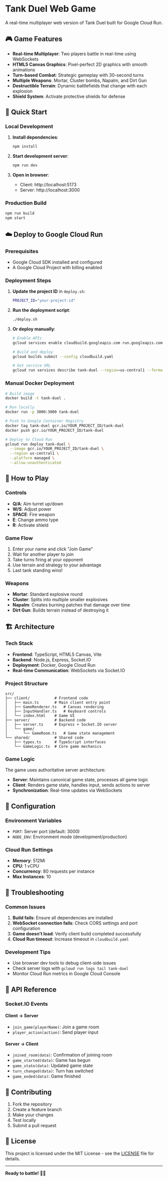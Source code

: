 # Tank Duel Web Game

A real-time multiplayer web version of Tank Duel built for Google Cloud Run.

## 🎮 Game Features

- **Real-time Multiplayer**: Two players battle in real-time using WebSockets
- **HTML5 Canvas Graphics**: Pixel-perfect 2D graphics with smooth animations
- **Turn-based Combat**: Strategic gameplay with 30-second turns
- **Multiple Weapons**: Mortar, Cluster bombs, Napalm, and Dirt Gun
- **Destructible Terrain**: Dynamic battlefields that change with each explosion
- **Shield System**: Activate protective shields for defense

## 🚀 Quick Start

### Local Development

1. **Install dependencies**:
   ```bash
   npm install
   ```

2. **Start development server**:
   ```bash
   npm run dev
   ```

3. **Open in browser**:
   - Client: http://localhost:5173
   - Server: http://localhost:3000

### Production Build

```bash
npm run build
npm start
```

## ☁️ Deploy to Google Cloud Run

### Prerequisites

- Google Cloud SDK installed and configured
- A Google Cloud Project with billing enabled

### Deployment Steps

1. **Update the project ID** in `deploy.sh`:
   ```bash
   PROJECT_ID="your-project-id"
   ```

2. **Run the deployment script**:
   ```bash
   ./deploy.sh
   ```

3. **Or deploy manually**:
   ```bash
   # Enable APIs
   gcloud services enable cloudbuild.googleapis.com run.googleapis.com

   # Build and deploy
   gcloud builds submit --config cloudbuild.yaml

   # Get service URL
   gcloud run services describe tank-duel --region=us-central1 --format="value(status.url)"
   ```

### Manual Docker Deployment

```bash
# Build image
docker build -t tank-duel .

# Run locally
docker run -p 3000:3000 tank-duel

# Push to Google Container Registry
docker tag tank-duel gcr.io/YOUR_PROJECT_ID/tank-duel
docker push gcr.io/YOUR_PROJECT_ID/tank-duel

# Deploy to Cloud Run
gcloud run deploy tank-duel \
  --image gcr.io/YOUR_PROJECT_ID/tank-duel \
  --region us-central1 \
  --platform managed \
  --allow-unauthenticated
```

## 🎯 How to Play

### Controls

- **Q/A**: Aim turret up/down
- **W/S**: Adjust power
- **SPACE**: Fire weapon
- **E**: Change ammo type
- **R**: Activate shield

### Game Flow

1. Enter your name and click "Join Game"
2. Wait for another player to join
3. Take turns firing at your opponent
4. Use terrain and strategy to your advantage
5. Last tank standing wins!

### Weapons

- **Mortar**: Standard explosive round
- **Cluster**: Splits into multiple smaller explosives
- **Napalm**: Creates burning patches that damage over time
- **Dirt Gun**: Builds terrain instead of destroying it

## 🏗️ Architecture

### Tech Stack

- **Frontend**: TypeScript, HTML5 Canvas, Vite
- **Backend**: Node.js, Express, Socket.IO
- **Deployment**: Docker, Google Cloud Run
- **Real-time Communication**: WebSockets via Socket.IO

### Project Structure

```
src/
├── client/           # Frontend code
│   ├── main.ts       # Main client entry point
│   ├── GameRenderer.ts   # Canvas rendering
│   ├── InputHandler.ts   # Keyboard controls
│   └── index.html    # Game UI
├── server/           # Backend code
│   ├── server.ts     # Express + Socket.IO server
│   └── game/
│       └── GameRoom.ts   # Game state management
└── shared/           # Shared code
    ├── types.ts      # TypeScript interfaces
    └── GameLogic.ts  # Core game mechanics
```

### Game Logic

The game uses authoritative server architecture:

- **Server**: Maintains canonical game state, processes all game logic
- **Client**: Renders game state, handles input, sends actions to server
- **Synchronization**: Real-time updates via WebSockets

## 🔧 Configuration

### Environment Variables

- `PORT`: Server port (default: 3000)
- `NODE_ENV`: Environment mode (development/production)

### Cloud Run Settings

- **Memory**: 512Mi
- **CPU**: 1 vCPU
- **Concurrency**: 80 requests per instance
- **Max Instances**: 10

## 🐛 Troubleshooting

### Common Issues

1. **Build fails**: Ensure all dependencies are installed
2. **WebSocket connection fails**: Check CORS settings and port configuration
3. **Game doesn't load**: Verify client build completed successfully
4. **Cloud Run timeout**: Increase timeout in `cloudbuild.yaml`

### Development Tips

- Use browser dev tools to debug client-side issues
- Check server logs with `gcloud run logs tail tank-duel`
- Monitor Cloud Run metrics in Google Cloud Console

## 📝 API Reference

### Socket.IO Events

#### Client → Server
- `join_game(playerName)`: Join a game room
- `player_action(action)`: Send player input

#### Server → Client
- `joined_room(data)`: Confirmation of joining room
- `game_started(data)`: Game has begun
- `game_state(data)`: Updated game state
- `turn_changed(data)`: Turn has switched
- `game_ended(data)`: Game finished

## 🤝 Contributing

1. Fork the repository
2. Create a feature branch
3. Make your changes
4. Test locally
5. Submit a pull request

## 📄 License

This project is licensed under the MIT License - see the [LICENSE](LICENSE) file for details.

---

**Ready to battle!** 🚀🎯